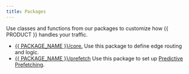 ```yaml
---
title: Packages
---
```


Use classes and functions from our packages to customize how {{ PRODUCT }} handles your traffic.
-   [{{ PACKAGE_NAME }}/core.](/docs/api/core) Use this package to define edge routing and logic.
-   [{{ PACKAGE_NAME }}/prefetch](/docs/api/prefetch) Use this package to set up [Predictive Prefetching](/guides/performance/prefetching).